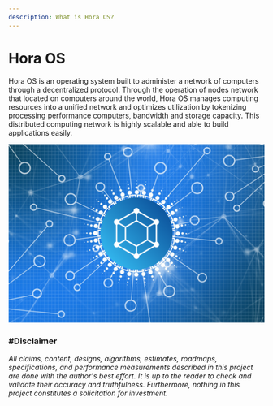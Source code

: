 ```yaml
---
description: What is Hora OS?
---
```


# Hora OS

Hora OS is an operating system built to administer a network of computers through a decentralized protocol. Through the operation of nodes network that located on computers around the world, Hora OS manages computing resources into a unified network and optimizes utilization by tokenizing processing performance computers, bandwidth and storage capacity. This distributed computing network is highly scalable and able to build applications easily.

![](.gitbook/assets/hora-card.png)

### \#Disclaimer

_All claims, content, designs, algorithms, estimates, roadmaps, specifications, and performance measurements described in this project are done with the author's best effort. It is up to the reader to check and validate their accuracy and truthfulness. Furthermore, nothing in this project constitutes a solicitation for investment._

